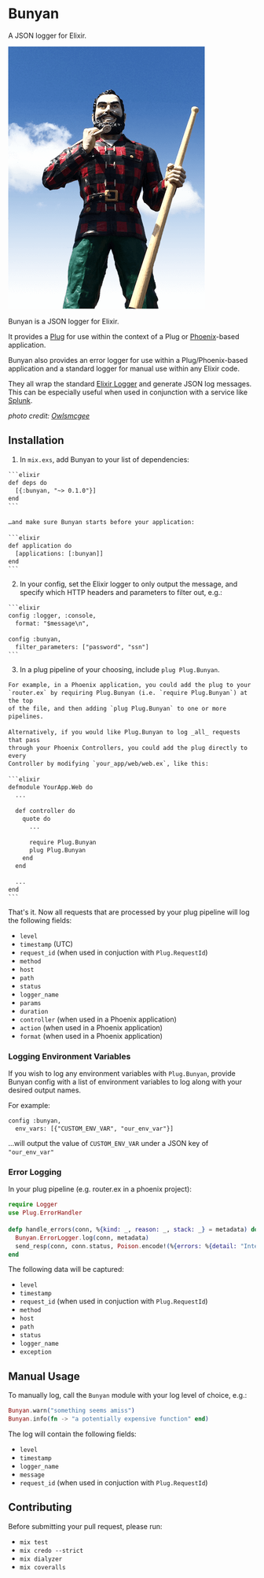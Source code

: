 # Bunyan

  A JSON logger for Elixir.

  ![Paul Bunyan the Logger](/paul_bunyan.png?raw=true)

  Bunyan is a JSON logger for Elixir.

  It provides a [Plug](https://github.com/elixir-lang/plug) for use within the
  context of a Plug or [Phoenix](http://www.phoenixframework.org/)-based
  application.

  Bunyan also provides an error logger for use within a Plug/Phoenix-based
  application and a standard logger for manual use within any Elixir code.

  They all wrap the standard
  [Elixir Logger](http://elixir-lang.org/docs/stable/logger/Logger.html)
  and generate JSON log messages. This can be especially useful when used
  in conjunction with a service like [Splunk](https://www.splunk.com/).

  _photo credit: [Owlsmcgee](https://commons.wikimedia.org/wiki/File:Paul_Bunyan_statue_in_Bangor,_Maine.JPG)_

## Installation

  1. In `mix.exs`, add Bunyan to your list of dependencies:

    ```elixir
    def deps do
      [{:bunyan, "~> 0.1.0"}]
    end
    ```

    …and make sure Bunyan starts before your application:

    ```elixir
    def application do
      [applications: [:bunyan]]
    end
    ```

  2. In your config, set the Elixir logger to only output the message, and
    specify which HTTP headers and parameters to filter out, e.g.:

    ```elixir
    config :logger, :console,
      format: "$message\n",

    config :bunyan,
      filter_parameters: ["password", "ssn"]
    ```

  3. In a plug pipeline of your choosing, include `plug Plug.Bunyan`.

    For example, in a Phoenix application, you could add the plug to your
    `router.ex` by requiring Plug.Bunyan (i.e. `require Plug.Bunyan`) at the top
    of the file, and then adding `plug Plug.Bunyan` to one or more pipelines.

    Alternatively, if you would like Plug.Bunyan to log _all_ requests that pass
    through your Phoenix Controllers, you could add the plug directly to every
    Controller by modifying `your_app/web/web.ex`, like this:

    ```elixir
    defmodule YourApp.Web do
      ...

      def controller do
        quote do
          ...

          require Plug.Bunyan
          plug Plug.Bunyan
        end
      end

      ...
    end
    ```

  That's it. Now all requests that are processed by your plug pipeline will
  log the following fields:

  * `level`
  * `timestamp` (UTC)
  * `request_id` (when used in conjuction with `Plug.RequestId`)
  * `method`
  * `host`
  * `path`
  * `status`
  * `logger_name`
  * `params`
  * `duration`
  * `controller` (when used in a Phoenix application)
  * `action` (when used in a Phoenix application)
  * `format` (when used in a Phoenix application)

### Logging Environment Variables

  If you wish to log any environment variables with `Plug.Bunyan`, provide
  Bunyan config with a list of environment variables to log along with your
  desired output names.

  For example:
  ```
  config :bunyan,
    env_vars: [{"CUSTOM_ENV_VAR", "our_env_var"}]
  ```

  ...will output the value of `CUSTOM_ENV_VAR` under a JSON key of `"our_env_var"`

### Error Logging

  In your plug pipeline (e.g. router.ex in a phoenix project):

  ```elixir
  require Logger
  use Plug.ErrorHandler

  defp handle_errors(conn, %{kind: _, reason: _, stack: _} = metadata) do
    Bunyan.ErrorLogger.log(conn, metadata)
    send_resp(conn, conn.status, Poison.encode!(%{errors: %{detail: "Internal server error"}}))
  end
  ```

  The following data will be captured:

  * `level`
  * `timestamp`
  * `request_id` (when used in conjuction with `Plug.RequestId`)
  * `method`
  * `host`
  * `path`
  * `status`
  * `logger_name`
  * `exception`

## Manual Usage

  To manually log, call the `Bunyan` module with your log level of choice, e.g.:

  ```elixir
  Bunyan.warn("something seems amiss")
  Bunyan.info(fn -> "a potentially expensive function" end)
  ```

  The log will contain the following fields:

  * `level`
  * `timestamp`
  * `logger_name`
  * `message`
  * `request_id` (when used in conjuction with `Plug.RequestId`)

## Contributing

  Before submitting your pull request, please run:

  * `mix test`
  * `mix credo --strict`
  * `mix dialyzer`
  * `mix coveralls`

